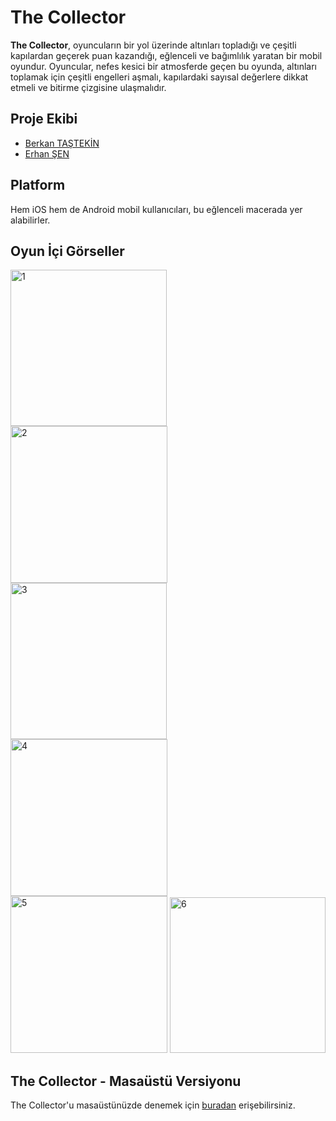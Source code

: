 <h1>The Collector</h1>
<strong>The Collector</strong>, oyuncuların bir yol üzerinde altınları topladığı ve çeşitli kapılardan
geçerek puan kazandığı, eğlenceli ve bağımlılık yaratan bir mobil oyundur.
Oyuncular, nefes kesici bir atmosferde geçen bu oyunda, altınları toplamak için
çeşitli engelleri aşmalı, kapılardaki sayısal değerlere dikkat etmeli ve bitirme
çizgisine ulaşmalıdır.

## Proje Ekibi
- [Berkan TAŞTEKİN](https://github.com/BerkanGit) 
- [Erhan ŞEN](https://github.com/erhansennx)

## Platform
Hem iOS hem de Android mobil kullanıcıları, bu eğlenceli macerada yer alabilirler.

## Oyun İçi Görseller

<img src="https://github.com/Berkangit/The-Collector/assets/77855407/e65f88bc-9e64-464b-ab11-385d48061774" alt="1" width=250>
<img src="https://github.com/Berkangit/The-Collector/assets/77855407/5102f288-b534-4f28-bd14-c30971a7a8cd" alt="2" width=251>
<img src="https://github.com/Berkangit/The-Collector/assets/77855407/a007e6ab-d0eb-475b-98ca-cb9d17ac9932" alt="3" width=250> 
<br>
<img src="https://github.com/Berkangit/The-Collector/assets/77855407/797150ac-d7eb-429c-9641-557d474d67a2" alt="4" width=251>
<img src="https://github.com/Berkangit/The-Collector/assets/77855407/27af0377-5931-42ee-af58-c85e620adcb5" alt="5" width=251>
<img src="https://github.com/Berkangit/The-Collector/assets/77855407/404da5ff-94c3-4956-867d-37feeb34c8bc" alt="6" width=249>

## The Collector - Masaüstü Versiyonu
 The Collector'u masaüstünüzde denemek için [buradan](https://github.com/Berkangit/The-Collector/tree/main/The-Collector%20for%20Desktop) erişebilirsiniz.


